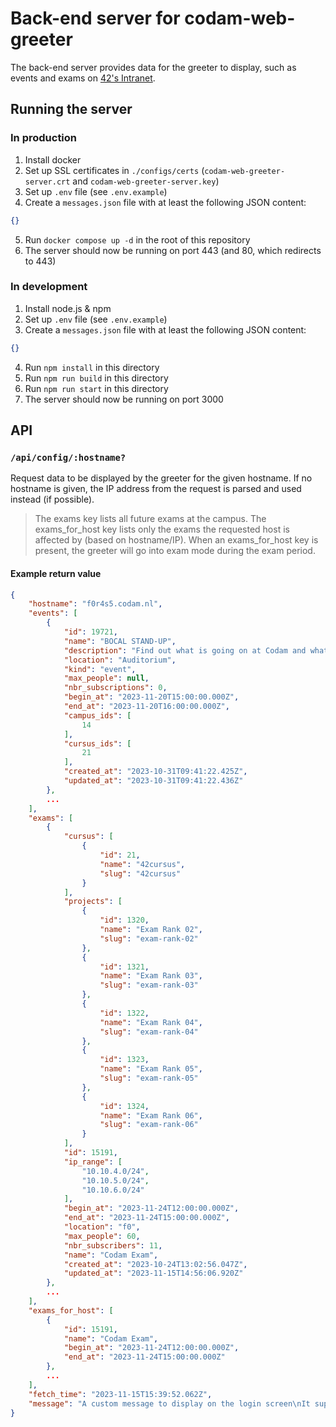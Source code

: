 # Back-end server for codam-web-greeter
The back-end server provides data for the greeter to display, such as events and exams on [42's Intranet](https://intra.42.fr/).


## Running the server
### In production
1. Install docker
2. Set up SSL certificates in `./configs/certs` (`codam-web-greeter-server.crt` and `codam-web-greeter-server.key`)
3. Set up `.env` file (see `.env.example`)
4. Create a `messages.json` file with at least the following JSON content:
```json
{}
```
5. Run `docker compose up -d` in the root of this repository
6. The server should now be running on port 443 (and 80, which redirects to 443)


### In development
1. Install node.js & npm
2. Set up `.env` file (see `.env.example`)
3. Create a `messages.json` file with at least the following JSON content:
```json
{}
```
4. Run `npm install` in this directory
5. Run `npm run build` in this directory
6. Run `npm run start` in this directory
7. The server should now be running on port 3000


## API
### `/api/config/:hostname?`
Request data to be displayed by the greeter for the given hostname. If no hostname is given, the IP address from the request is parsed and used instead (if possible).

> The exams key lists all future exams at the campus. The exams_for_host key lists only the exams the requested host is affected by (based on hostname/IP). When an exams_for_host key is present, the greeter will go into exam mode during the exam period.

#### Example return value
```json
{
	"hostname": "f0r4s5.codam.nl",
	"events": [
		{
			"id": 19721,
			"name": "BOCAL STAND-UP",
			"description": "Find out what is going on at Codam and what is coming up next week.",
			"location": "Auditorium",
			"kind": "event",
			"max_people": null,
			"nbr_subscriptions": 0,
			"begin_at": "2023-11-20T15:00:00.000Z",
			"end_at": "2023-11-20T16:00:00.000Z",
			"campus_ids": [
				14
			],
			"cursus_ids": [
				21
			],
			"created_at": "2023-10-31T09:41:22.425Z",
			"updated_at": "2023-10-31T09:41:22.436Z"
		},
		...
	],
	"exams": [
		{
			"cursus": [
				{
					"id": 21,
					"name": "42cursus",
					"slug": "42cursus"
				}
			],
			"projects": [
				{
					"id": 1320,
					"name": "Exam Rank 02",
					"slug": "exam-rank-02"
				},
				{
					"id": 1321,
					"name": "Exam Rank 03",
					"slug": "exam-rank-03"
				},
				{
					"id": 1322,
					"name": "Exam Rank 04",
					"slug": "exam-rank-04"
				},
				{
					"id": 1323,
					"name": "Exam Rank 05",
					"slug": "exam-rank-05"
				},
				{
					"id": 1324,
					"name": "Exam Rank 06",
					"slug": "exam-rank-06"
				}
			],
			"id": 15191,
			"ip_range": [
				"10.10.4.0/24",
				"10.10.5.0/24",
				"10.10.6.0/24"
			],
			"begin_at": "2023-11-24T12:00:00.000Z",
			"end_at": "2023-11-24T15:00:00.000Z",
			"location": "f0",
			"max_people": 60,
			"nbr_subscribers": 11,
			"name": "Codam Exam",
			"created_at": "2023-10-24T13:02:56.047Z",
			"updated_at": "2023-11-15T14:56:06.920Z"
		},
		...
	],
	"exams_for_host": [
		{
			"id": 15191,
			"name": "Codam Exam",
			"begin_at": "2023-11-24T12:00:00.000Z",
			"end_at": "2023-11-24T15:00:00.000Z"
		},
		...
	],
	"fetch_time": "2023-11-15T15:39:52.062Z",
	"message": "A custom message to display on the login screen\nIt supports *bold* and _italic_ text",
}
```
